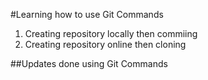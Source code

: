 #Learning how to use Git Commands

1. Creating repository locally then commiing
2. Creating repository online then cloning

##Updates done using Git Commands